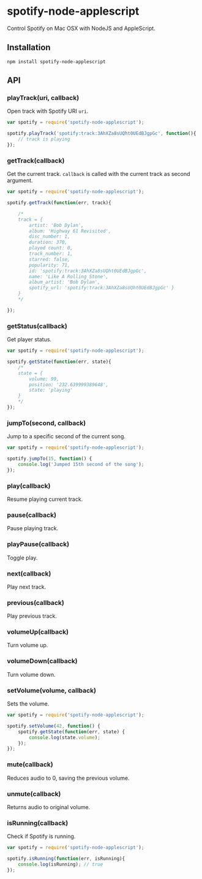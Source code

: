 # spotify-node-applescript
Control Spotify on Mac OSX with NodeJS and AppleScript.

## Installation

	npm install spotify-node-applescript

## API

### playTrack(uri, callback)

Open track with Spotify URI `uri`.

```javascript
var spotify = require('spotify-node-applescript');

spotify.playTrack('spotify:track:3AhXZa8sUQht0UEdBJgpGc', function(){
    // track is playing
});
```

### getTrack(callback)

Get the current track. `callback` is called with the current track as second argument.

```javascript
var spotify = require('spotify-node-applescript');

spotify.getTrack(function(err, track){

    /*
    track = {
        artist: 'Bob Dylan',
        album: 'Highway 61 Revisited',
        disc_number: 1,
        duration: 370,
        played count: 0,
        track_number: 1,
        starred: false,
        popularity: 71,
        id: 'spotify:track:3AhXZa8sUQht0UEdBJgpGc',
        name: 'Like A Rolling Stone',
        album_artist: 'Bob Dylan',
        spotify_url: 'spotify:track:3AhXZa8sUQht0UEdBJgpGc' }
    }
    */

});
```

### getStatus(callback)

Get player status.

```javascript
var spotify = require('spotify-node-applescript');

spotify.getState(function(err, state){
    /*
    state = {
        volume: 99,
        position: '232.639999389648',
        state: 'playing'
    }
    */
});
```

### jumpTo(second, callback)

Jump to a specific second of the current song.

```javascript
var spotify = require('spotify-node-applescript');

spotify.jumpTo(15, function() {
    console.log('Jumped 15th second of the song');
});
```

### play(callback)

Resume playing current track.

### pause(callback)

Pause playing track.

### playPause(callback)

Toggle play.

### next(callback)

Play next track.

### previous(callback)

Play previous track.

### volumeUp(callback)

Turn volume up.

### volumeDown(callback)

Turn volume down.

### setVolume(volume, callback)

Sets the volume.

```javascript
var spotify = require('spotify-node-applescript');

spotify.setVolume(42, function() {
    spotify.getState(function(err, state) {
        console.log(state.volume);
    });
});
```

### mute(callback)

Reduces audio to 0, saving the previous volume.

### unmute(callback)

Returns audio to original volume.

### isRunning(callback)

Check if Spotify is running.

```javascript
var spotify = require('spotify-node-applescript');

spotify.isRunning(function(err, isRunning){
    console.log(isRunning); // true
});
```
